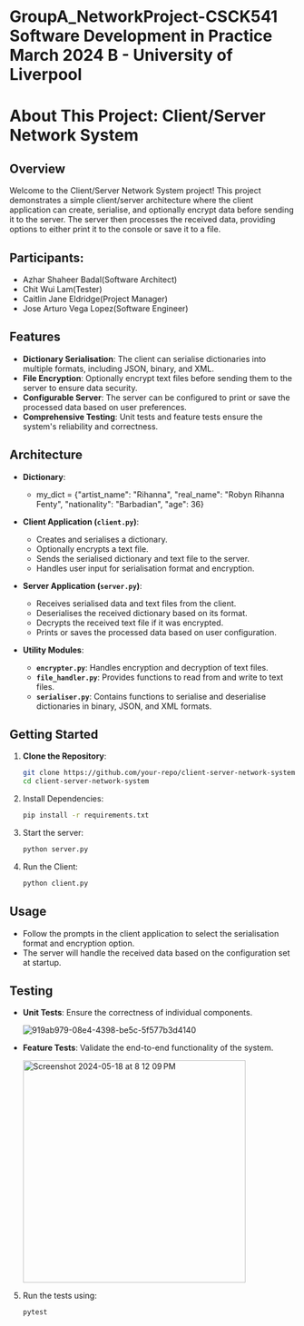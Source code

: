 # GroupA_NetworkProject-CSCK541 Software Development in Practice March 2024 B - University of Liverpool
# About This Project: Client/Server Network System

## Overview

Welcome to the Client/Server Network System project! This project demonstrates a simple client/server architecture where the client application can create, serialise, and optionally encrypt data before sending it to the server. The server then processes the received data, providing options to either print it to the console or save it to a file.


## Participants:
- Azhar Shaheer Badal(Software Architect)
- Chit Wui Lam(Tester)
- Caitlin Jane Eldridge(Project Manager)
- Jose Arturo Vega Lopez(Software Engineer)

## Features

- **Dictionary Serialisation**: The client can serialise dictionaries into multiple formats, including JSON, binary, and XML.
- **File Encryption**: Optionally encrypt text files before sending them to the server to ensure data security.
- **Configurable Server**: The server can be configured to print or save the processed data based on user preferences.
- **Comprehensive Testing**: Unit tests and feature tests ensure the system's reliability and correctness.

## Architecture

- **Dictionary**:
  - my_dict = {"artist_name": "Rihanna", "real_name": "Robyn Rihanna Fenty", "nationality": "Barbadian", "age": 36} 

- **Client Application (`client.py`)**:
  - Creates and serialises a dictionary.
  - Optionally encrypts a text file.
  - Sends the serialised dictionary and text file to the server.
  - Handles user input for serialisation format and encryption.

- **Server Application (`server.py`)**:
  - Receives serialised data and text files from the client.
  - Deserialises the received dictionary based on its format.
  - Decrypts the received text file if it was encrypted.
  - Prints or saves the processed data based on user configuration.

- **Utility Modules**:
  - **`encrypter.py`**: Handles encryption and decryption of text files.
  - **`file_handler.py`**: Provides functions to read from and write to text files.
  - **`serialiser.py`**: Contains functions to serialise and deserialise dictionaries in binary, JSON, and XML formats.

## Getting Started

1. **Clone the Repository**:
   ```bash
   git clone https://github.com/your-repo/client-server-network-system.git
   cd client-server-network-system

2. Install Dependencies:
   ```bash
   pip install -r requirements.txt

3. Start the server:
   ```bash
   python server.py

4. Run the Client:
   ```bash
   python client.py


## Usage

- Follow the prompts in the client application to select the serialisation format and encryption option.
- The server will handle the received data based on the configuration set at startup.

## Testing

- **Unit Tests**: Ensure the correctness of individual components.

  ![919ab979-08e4-4398-be5c-5f577b3d4140](https://github.com/UOL-BADAL/GroupA_NetworkProject/assets/167023997/fdb230e0-27f9-4b4b-b60f-7aa25264de28)

- **Feature Tests**: Validate the end-to-end functionality of the system.

  <img width="392" alt="Screenshot 2024-05-18 at 8 12 09 PM" src="https://github.com/UOL-BADAL/GroupA_NetworkProject/assets/167023997/9faf2db9-290d-4b2d-83c9-d1733739b689">


5. Run the tests using:
   ```bash
   pytest

